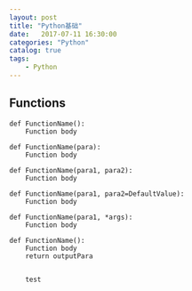 ```yaml
---
layout: post
title: "Python基础"
date:   2017-07-11 16:30:00 
categories: "Python"
catalog: true
tags: 
    - Python
---
```





## Functions


    def FunctionName():
        Function body
    
    def FunctionName(para):
        Function body
        
    def FunctionName(para1, para2):
        Function body
        
    def FunctionName(para1, para2=DefaultValue):
        Function body
        
    def FunctionName(para1, *args):
        Function body
        
    def FunctionName():
        Function body
        return outputPara
        
        
        test